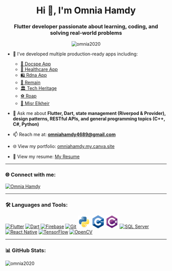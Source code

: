 <h1 align="center">Hi 👋, I'm Omnia Hamdy</h1>
<h3 align="center">Flutter developer passionate about learning, coding, and solving real-world problems</h3>

<p align="center">
  <img src="https://komarev.com/ghpvc/?username=omnia2020&label=Profile%20views&color=0e75b6&style=flat" alt="omnia2020" />
</p>

- 🔭 I’ve developed multiple production-ready apps including:  
  - [📱 Docspe App](https://play.google.com/store/apps/details?id=com.docspe)  
  - [🏥 Healthcare App](https://play.google.com/store/apps/details?id=com.docspechealth)  
  - [🛍 Rdna App](https://play.google.com/store/apps/details?id=com.rdnastore.app.customer)  
  - [🏥 Remain](https://apps.apple.com/sa/app/ahmc/id6670443386)  
  - [🏛 Tech Heritage](https://apps.apple.com/ae/app/tech-heritage/id6736628063)  
  - [⚽ Roap](https://apps.apple.com/ae/app/roap-sports/id6569262163)  
  - [🤝 Misr Elkheir](https://apps.apple.com/eg/app/misr-elkheir/id6445965016)  

    

- 💬 Ask me about **Flutter, Dart, state management (Riverpod & Provider), design patterns, RESTful APIs, and general programming topics (C++, C#, Python)**

- 📫 Reach me at: **omniahamdy4689@gmail.com**

- 🌐 View my portfolio: [omniahamdy.my.canva.site](https://omniahamdy.my.canva.site/omnia-hamdy)

- 📄 View my resume: [My Resume](https://drive.google.com/file/d/1Sa8OFQhpPYp3ovvjpXOnLpfyl6n_g2CX/view?usp=sharing)

---

<h3 align="left">🌐 Connect with me:</h3>
<p align="left">
  <a href="https://www.linkedin.com/in/omnia-hamdy-b949b8177/" target="_blank">
    <img align="center" src="https://raw.githubusercontent.com/rahuldkjain/github-profile-readme-generator/master/src/images/icons/Social/linked-in-alt.svg" alt="Omnia Hamdy" height="30" width="40" />
  </a>
</p>

---

<h3 align="left">🛠 Languages and Tools:</h3>
<p align="left">
  <a href="https://flutter.dev" target="_blank"><img src="https://www.vectorlogo.zone/logos/flutterio/flutterio-icon.svg" alt="Flutter" width="40" height="40"/></a>
  <a href="https://dart.dev" target="_blank"><img src="https://www.vectorlogo.zone/logos/dartlang/dartlang-icon.svg" alt="Dart" width="40" height="40"/></a>
  <a href="https://firebase.google.com/" target="_blank"><img src="https://www.vectorlogo.zone/logos/firebase/firebase-icon.svg" alt="Firebase" width="40" height="40"/></a>
  <a href="https://git-scm.com/" target="_blank"><img src="https://www.vectorlogo.zone/logos/git-scm/git-scm-icon.svg" alt="Git" width="40" height="40"/></a>
  <a href="https://www.python.org" target="_blank"><img src="https://raw.githubusercontent.com/devicons/devicon/master/icons/python/python-original.svg" alt="Python" width="40" height="40"/></a>
  <a href="https://www.w3schools.com/cpp/" target="_blank"><img src="https://raw.githubusercontent.com/devicons/devicon/master/icons/cplusplus/cplusplus-original.svg" alt="C++" width="40" height="40"/></a>
  <a href="https://www.w3schools.com/cs/" target="_blank"><img src="https://raw.githubusercontent.com/devicons/devicon/master/icons/csharp/csharp-original.svg" alt="C#" width="40" height="40"/></a>
  <a href="https://www.microsoft.com/en-us/sql-server" target="_blank"><img src="https://www.svgrepo.com/show/303229/microsoft-sql-server-logo.svg" alt="SQL Server" width="40" height="40"/></a>
  <a href="https://reactnative.dev/" target="_blank"><img src="https://reactnative.dev/img/header_logo.svg" alt="React Native" width="40" height="40"/></a>
  <a href="https://www.tensorflow.org" target="_blank"><img src="https://www.vectorlogo.zone/logos/tensorflow/tensorflow-icon.svg" alt="TensorFlow" width="40" height="40"/></a>
  <a href="https://opencv.org/" target="_blank"><img src="https://www.vectorlogo.zone/logos/opencv/opencv-icon.svg" alt="OpenCV" width="40" height="40"/></a>
</p>

---
<h3 align="left">📊 GitHub Stats:</h3>

<p><img align="left" src="https://github-readme-stats.vercel.app/api/top-langs?username=omnia2020&show_icons=true&locale=en&layout=compact" alt="omnia2020" /></p>



